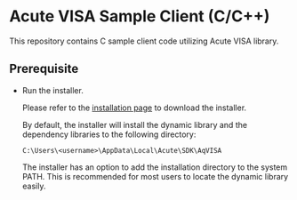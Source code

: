 # Acute VISA Sample Client (C/C++)

This repository contains C sample client code utilizing Acute VISA library.

## Prerequisite

- Run the installer.

    Please refer to the [installation page](https://www.acute.com.tw/en/sdkDLL) to download the installer.
    
    By default, the installer will install the dynamic library and the dependency libraries to the following directory:
    ```
    C:\Users\<username>\AppData\Local\Acute\SDK\AqVISA
    ```
    
    The installer has an option to add the installation directory to the system PATH.
    This is recommended for most users to locate the dynamic library easily.
